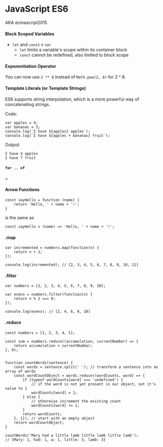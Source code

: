 # JavaScript ES6
AKA ecmascript2015

#### Block Scoped Variables

- `let` and `const` v `var`
    - `let` limits a variable's scope within its container block
    - `const` cannot be redefined, also limited to block scope

#### Exponentiation Operator

You can now use `2 ** 8` instead of `Math.pow(2, 8)` for 2 ^ 8.

#### Template Literals (or Template Strings)
ES6 supports string interpolation, which is a more powerful way of concatenating strings.

Code:

    var apples = 4;
    var bananas = 3;
    console.log(`I have ${apples} apples`);
    console.log(`I have ${apples + bananas} fruit`);
    
Output:

    I have 4 apples
    I have 7 fruit

#### `for .. of`

=

#### Arrow Functions

    const sayHello = function (name) {
        return 'Hello, ' + name + '!';
    }
is the same as

    const sayHello = (name) => 'Hello, ' + name + '!';
  

#### .map
    var incremented = numbers.map(function(n) {
        return n + 1;
    });
    
    console.log(incremented); // [2, 3, 4, 5, 6, 7, 8, 9, 10, 11]
#### .filter
    var numbers = [1, 2, 3, 4, 5, 6, 7, 8, 9, 10];

    var evens = numbers.filter(function(n) {
        return n % 2 === 0;
    });
    
    console.log(evens); // [2, 4, 6, 8, 10]
#### .reduce
    const numbers = [1, 2, 3, 4, 5];

    const sum = numbers.reduce((accumulation, currentNumber) => {
        return accumulation + currentNumber;
    }, 0);
    
    
    function countWords(sentence) {
        const words = sentence.split(' '); // transform a sentence into an array of words
        const wordCountObject = words.reduce((wordCounts, word) => {
            if (typeof wordCounts[word] === 'undefined') {
                // if the word is not yet present in our object, set it's value to 1
                wordCounts[word] = 1;
            } else {
                // otherwise increment the existing count
                wordCounts[word] += 1;
            }
            return wordCounts;
        }, {}); // start with an empty object
        return wordCountObject;
    }
    
    countWords('Mary had a little lamb little lamb little lamb');
    // {Mary: 1, had: 1, a: 1, little: 3, lamb: 3}